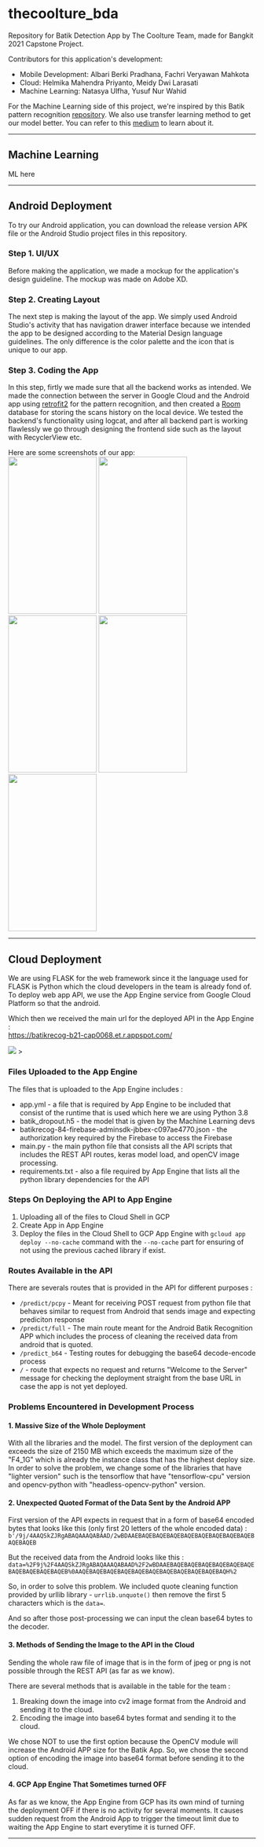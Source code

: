 # thecoolture_bda
Repository for Batik Detection App by The Coolture Team, made for Bangkit 2021 Capstone Project.

Contributors for this application's development:
- Mobile Development: Albari Berki Pradhana, Fachri Veryawan Mahkota
- Cloud: Helmika Mahendra Priyanto, Meidy Dwi Larasati
- Machine Learning: Natasya Ulfha, Yusuf Nur Wahid

For the Machine Learning side of this project, we're inspired by this Batik pattern recognition [repository](https://github.com/yohanesgultom/deep-learning-batik-classification). We also use transfer learning method to get our model better. You can refer to this [medium](https://towardsdatascience.com/transfer-learning-for-image-classification-using-tensorflow-71c359b56673) to learn about it.

---

## Machine Learning

ML here

---

## Android Deployment
To try our Android application, you can download the release version APK file or the Android Studio project files in this repository.<br>

### Step 1. UI/UX
Before making the application, we made a mockup for the application's design guideline. The mockup was made on Adobe XD.

### Step 2. Creating Layout
The next step is making the layout of the app. We simply used Android Studio's activity that has navigation drawer interface because we intended the app to be designed according to the Material Design language guidelines. The only difference is the color palette and the icon that is unique to our app.

### Step 3. Coding the App
In this step, firtly we made sure that all the backend works as intended. We made the connection between the server in Google Cloud and the Android app using [retrofit2](https://square.github.io/retrofit/) for the pattern recognition, and then created a [Room](https://developer.android.com/jetpack/androidx/releases/room) database for storing the scans history on the local device. We tested the backend's functionality using logcat, and after all backend part is working flawlessly we go through designing the frontend side such as the layout with RecyclerView etc.

Here are some screenshots of our app:<br>
<img src="https://cdn.discordapp.com/attachments/504314525873471509/852091042739912754/Screenshot_20210609-144353_Batik_Detection_App.png" width="180" height="320">
<img src="https://cdn.discordapp.com/attachments/504314525873471509/852091042975055882/Screenshot_20210609-144358_Batik_Detection_App.png" width="180" height="320">
<img src="https://cdn.discordapp.com/attachments/504314525873471509/852091043317809172/Screenshot_20210609-144434_Batik_Detection_App.png" width="180" height="320">
<img src="https://cdn.discordapp.com/attachments/504314525873471509/852091043611672586/Screenshot_20210609-144442_Batik_Detection_App.png" width="180" height="320">
<img src="https://cdn.discordapp.com/attachments/504314525873471509/852091043817848842/Screenshot_20210609-144453_Batik_Detection_App.png" width="180" height="320">

---

## Cloud Deployment
We are using FLASK for the web framework since it the language used for FLASK is Python which the cloud developers in the team is already fond of.<br>
To deploy web app API, we use the App Engine service from Google Cloud Platform so that the android.<br>

Which then we received the main url for the deployed API in the App Engine : <br>
https://batikrecog-b21-cap0068.et.r.appspot.com/ <br>

<img src="https://cdn.discordapp.com/attachments/834812570434535494/852108725040447518/unknown.png"> > <br>

### Files Uploaded to the App Engine
The files that is uploaded to the App Engine includes : <br>
* app.yml - a file that is required by App Engine to be included that consist of the runtime that is used which here we are using Python 3.8
* batik_dropout.h5 - the model that is given by the Machine Learning devs
* batikrecog-84-firebase-adminsdk-jbbex-c097ae4770.json - the authorization key required by the Firebase to access the Firebase
* main.py - the main python file that consists all the API scripts that includes the REST API routes, keras model load, and openCV image processing.
* requirements.txt - also a file required by App Engine that lists all the python library dependencies for the API

### Steps On Deploying the API to App Engine
1. Uploading all of the files to Cloud Shell in GCP
2. Create App in App Engine
3. Deploy the files in the Cloud Shell to GCP App Engine with `gcloud app deploy --no-cache` command with the `--no-cache` part for ensuring of not using the previous cached library if exist.

### Routes Available in the API
There are severals routes that is provided in the API for different purposes : <br>
* `/predict/pcpy` - Meant for receiving POST request from python file that behaves similar to request from Android that sends image and expecting prediciton response
* `/predict/full` - The main route meant for the Android Batik Recognition APP which includes the process of cleaning the received data from android that is quoted.
* `/predict_b64` - Testing routes for debugging the base64 decode-encode process
* `/` - route that expects no request and returns "Welcome to the Server" message for checking the deployment straight from the base URL in case the app is not yet deployed.

### Problems Encountered in Development Process

#### 1. Massive Size of the Whole Deployment
With all the libraries and the model. The first version of the deployment can exceeds the size of 2150 MB which exceeds the maximum size of the "F4_1G" which is already the instance class that has the highest deploy size. In order to solve the problem, we change some of the libraries that have "lighter version" such is the tensorflow that have "tensorflow-cpu" version and opencv-python with "headless-opencv-python" version. <br>

#### 2. Unexpected Quoted Format of the Data Sent by the Android APP
First version of the API expects in request that in a form of base64 encoded bytes that looks like this (only first 20 letters of the whole encoded data) :
`b'/9j/4AAQSkZJRgABAQAAAQABAAD/2wBDAAEBAQEBAQEBAQEBAQEBAQEBAQEBAQEBAQEBAQEBAQEB` <br>

But the received data from the Android looks like this :
`data=%2F9j%2F4AAQSkZJRgABAQAAAQABAAD%2F2wBDAAEBAQEBAQEBAQEBAQEBAQEBAQEBAQEBAQEBAQEBAQEB%0AAQEBAQEBAQEBAQEBAQEBAQEBAQEBAQEBAQEBAQEBAQH%2` <br>

So, in order to solve this problem. We included quote cleaning function provided by urllib library - `urrlib.unquote()` then remove the first 5 characters which is the `data=`.<br>

And so after those post-processing we can input the clean base64 bytes to the decoder.<br>

#### 3. Methods of Sending the Image to the API in the Cloud
Sending the whole raw file of image that is in the form of jpeg or png is not possible through the REST API (as far as we know). <br>

There are several methods that is available in the table for the team : <br>
1. Breaking down the image into cv2 image format from the Android and sending it to the cloud.
2. Encoding the image into base64 bytes format and sending it to the cloud. <br>

We chose NOT to use the first option because the OpenCV module will increase the Android APP size for the Batik App. So, we chose the second option of encoding the image into base64 format before sending it to the cloud. <br>

#### 4. GCP App Engine That Sometimes turned OFF
As far as we know, the App Engine from GCP has its own mind of turning the deployment OFF if there is no activity for several moments. It causes sudden request from the Android App to trigger the timeout limit due to waiting the App Engine to start everytime it is turned OFF. <br>

---
